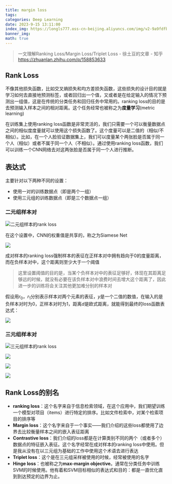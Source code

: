 ```yaml
---
title: margin loss
tags: 
categories: Deep Learning
date: 2023-9-15 13:11:00
index_img: https://longls777.oss-cn-beijing.aliyuncs.com/img/v2-9a9fdfb71c761db343858a408a5060f1_1440w.webp
banner_img: 
math: true
---
```




> 一文理解Ranking Loss/Margin Loss/Triplet Loss - 徐土豆的文章 - 知乎 https://zhuanlan.zhihu.com/p/158853633

## Rank Loss

不像其他损失函数，比如交叉熵损失和均方差损失函数，这些损失的设计目的就是学习如何去直接地预测标签，或者回归出一个值，又或者是在给定输入的情况下预测出一组值，这是在传统的分类任务和回归任务中常用的。ranking loss的目的是去预测输入样本之间的相对距离。这个任务经常也被称之为**度量学习**(metric learning)

在训练集上使用ranking loss函数是非常灵活的，我们只需要一个可以衡量数据点之间的相似度度量就可以使用这个损失函数了。这个度量可以是二值的（相似/不相似）。比如，在一个人脸验证数据集上，我们可以度量某个两张脸是否属于同一个人（相似）或者不属于同一个人（不相似）。通过使用ranking loss函数，我们可以训练一个CNN网络去对这两张脸是否属于同一个人进行推断。



## 表达式

主要针对以下两种不同的设置：

- 使用一对的训练数据点（即是两个一组）
- 使用三元组的训练数据点（即是三个数据点一组）



### 二元组样本对

![二元组样本的rank loss](https://longls777.oss-cn-beijing.aliyuncs.com/img/v2-f926222841a5376e85a15c31c5e157f2_720w.webp)

在这个设置中，CNN的权重值是共享的，称之为Siamese Net

![](https://longls777.oss-cn-beijing.aliyuncs.com/img/image-20230915131614233.png)

成对样本的ranking loss强制样本的表征在正样本对中拥有趋向于0的度量距离，而在负样本对中，这个距离则至少大于一个阈值

> 这里设置阈值的目的是，当某个负样本对中的表征足够好，体现在其距离足够远的时候，就没有必要在该负样本对中浪费时间去增大这个距离了，因此进一步的训练将会关注其他更加难分别的样本对

假设用$r_0$，$r_1$分别表示样本对两个元素的表征，$y$是一个二值的数值，在输入的是负样本对时为0，正样本对时为1，距离$d$是欧式距离，就能得到最终的loss函数表达式：

![](https://longls777.oss-cn-beijing.aliyuncs.com/img/image-20230915132001145.png)

### 三元组样本对

![三元组样本的rank loss](https://longls777.oss-cn-beijing.aliyuncs.com/img/v2-c573b95fcc6e55bc1c17ade5256d6aed_1440w.webp)

![](https://longls777.oss-cn-beijing.aliyuncs.com/img/image-20230915132144837.png)

![](https://longls777.oss-cn-beijing.aliyuncs.com/img/image-20230915132224898.png)

![](https://longls777.oss-cn-beijing.aliyuncs.com/img/v2-9a9fdfb71c761db343858a408a5060f1_1440w.webp)

## Rank Loss的别名

- **ranking loss**：这个名字来自于信息检索领域，在这个应用中，我们期望训练一个模型对项目（items）进行特定的排序。比如文件检索中，对某个检索项目的排序等
- **Margin loss**：这个名字来自于一个事实——我们介绍的这些loss都使用了边界去比较衡量样本之间的嵌入表征距离
- **Contrastive loss**：我们介绍的loss都是在计算类别不同的两个（或者多个）数据点的特征嵌入表征。这个名字经常在成对样本的ranking loss中使用。但是我从没有在以三元组为基础的工作中使用这个术语去进行表达
- **Triplet loss**：这个是在三元组采样被使用的时候，经常被使用的名字
- **Hinge loss**：也被称之为**max-margin objective**。通常在分类任务中训练SVM的时候使用。他有着和SVM目标相似的表达式和目的：都是一直优化直到到达预定的边界为止。